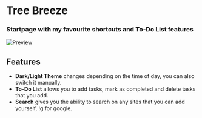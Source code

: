 # Tree Breeze
### Startpage with my favourite shortcuts and To-Do List features

![Preview](https://github.com/sadparadiseinhell/tea-green/blob/main/assets/tea-green-preview.png)

## Features
- **Dark/Light Theme** changes depending on the time of day, you can also switch it manually. 
- **To-Do List** allows you to add tasks, mark as completed and delete tasks that you add.
- **Search** gives you the ability to search on any sites that you can add yourself, !g for google.

